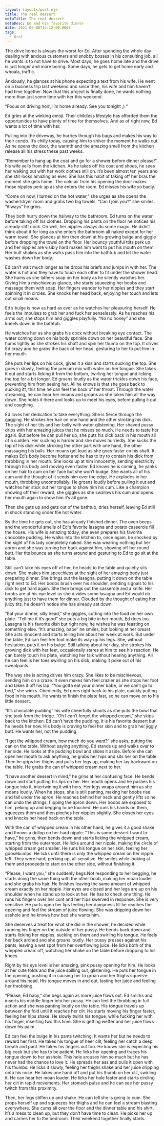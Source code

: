 ```yaml
---
layout: layouts/post.njk
title: The real dessert
metaTitle: The real dessert
metaDesc: Ed and his favorite dinner
date: 2021-06-08T14:12:00.000Z
tags:
  - Oral
---
```

The drive home is always the worst for Ed. After spending the whole day dealing with anxious customers and snobby bosses in his consulting job, all he wants is to not have to drive. Most days, he goes home late and the drive is just longer and more boring. Some days, he gets to get home early and whoala, traffic. 



Anxiously, he glances at his phone expecting a text from his wife. He went on a business trip last weekend and since then, his wife and him haven’t had time together. Now that this project is finally done, he wants nothing more than just some time with her this weekend. 



“Focus on driving hon’, I’m home already. See you tonight ;) “



Ed grins at the winking emoji. Their childless lifestyle has afforded them the opportunities to have plenty of time for themselves. And as of right now, Ed wants a lot of time with her. 



Pulling into the driveway, he hurries through his bags and makes his way to their condo. It’s chilly today, causing him to shiver the moment he walks out. As he opens the door, the warmth and the amazing smell from the kitchen release all his stress these past weeks.



“Remember to hang up the coat and go for a shower before dinner please!”, his wife yells from the kitchen. As he takes off his coat and shoes, he sees her walking out with her work clothes still on. It’s been almost ten years and she still looks amazing as ever. She has this habit of taking off her bras the moment she gets home. The cold air from his opening the door makes those nipples perk up as she enters the room. Ed misses his wife so badly.



“Come on now, I turned on the hot water,” she urges as she opens the washer/dryer room and grabs two big towels. “Can I join you?” she smiles. “Always” he grins. 



They both hurry down the hallway to the bathroom. Ed turns on the water before taking off his clothes. Dropping his pants on the floor he notices his already stiff cock. Oh well, her nipples always do some magic. He didn’t think about it for long as she enters the bathroom all naked except for her warm towel. She glances at him then down at his growing bulge and giggle before dropping the towel on the floor. Her bouncy youthful ttits perk up and her nipples are visibly hard makes him want to put his mouth on them. Her butt shakes as she walks pass him into the bathtub and let the water washes down her body.



Ed can’t wait much longer as he drops his briefs and jumps in with her. The water is hot and they have to touch each other to fit under the shower head. She hums as she lathers soap on her body as he silently watches her. Giving him a mischievous glance, she starts squeezing her boobs and massage them with soap. Her fingers wander to her nipples and they start spinning it in circles. She knocks her head back, enjoying her touch and lets out small moans.



Ed’s bulge is now as hard as ever as he watches her pleasuring herself. He feels the impulses to grab her and fuck her senselessly. As he reaches his arms out, she stops him and giggles playfully. “No no honey” and she kneels down in the bathtub. 



He watches her as she grabs his cock without breaking eye contact. The water coming down on his body sprinkle down on her beautiful face. She hums lightly as she strokes his shaft and spin her thumb on the top. It drives Ed crazy and he grabs the back of her head, gesturing to her to put him in her mouth. 



She puts her lips on his cock, gives it a kiss and starts sucking the top. She goes in slowly, feeling the precum mix with water on her tongue. She takes it out and starts licking it from the bottom, twirling her tongue and licking the top for a bit longer. Ed groans loudly as the water trickles down his face, preventing him from seeing her. All he knows is that she goes back to sucking itt, this time he can feel the back of her throat. Through the water streaming, he can hear her moans and groans as she takes him all the way down. She holds it there and looks up to meet his eyes, before pulling it out and coughing. 



Ed loves her dedication to take everything. She is fierce through the gagging. He strokes her hair on one hand and the other stroking his dick. The sight of her tits and her belly with water glistening. Her shaved pussy drips with her amazing juices that he misses so much. He needs to taste her again. But before he can pull her up, she puts his dick back in his mouth all of a sudden. Her sucking is harder and she moves hurriedly. She sucks the top of his dick while stroking the other part with one hand, the other massaging his balls. Her moans get loud as she goes faster on his shaft. It makes Ed’s body become hotter and he has to try to contain his dick from throbbing in her mouth. She looks up at him innocently, sending electricity through his body and moving even faster. Ed knows he is coming, he yanks on her hair to cum on her face but she won’t budge. She wants all of his cum and the thought of it sends him over the edge. He explodes in her mouth, throbbing uncontrollably. He groans loudly before pulling it out and watches her stick out her tongue to show him his cum. Like a champion showing off their reward, she giggles as she swallows his cum and opens her mouth again to show him it’s all gone. 



Then she gets up and gets out of the bathtub, dries herself, leaving Ed still in shock standing under the hot water.



By the time he gets out, she has already finished dinner. The oven beeps and the wonderful smells of Ed's favorite lasagna and potato casserole fill the house. His wife is amazing today, she even prepares his favorite chocolate pudding. He walks into the kitchen to, once again, be shocked by the sight of his lady completely naked. She was wearing nothing but her apron and she was turning her back against him, showing off her round butt. Her tits bounce as she turns around and gesturing to Ed to go sit at the table. 



Still can’t take his eyes off of her, he heads to the table and quietly sits down. She makes him speechless at the sight of her amazing body just preparing dinner. She brings out the lasagna, putting it down on the table right next to Ed. Her boobs brush over his shoulder, sending signals to his dick to get hard again. She then brings out the casserole and a knife. Her boobs are at his eye level as she divides some lasagna and Ed would do anything just to have them for dinner. Clouded by the thought of eating her juicy tits, he doesn’t notice she has already sat down.



“Eat your dinner, silly head,” she giggles, cutting into the food on her own plate. “Tell me if it’s good” she puts a big bite in her mouth, Ed does too. Lasagna is his favorite dish but right now, he wishes he was feasting on something else. “It’s amazing, babe” he smiles, but looking at her breast. She acts innocent and starts telling him about her week at work. But under the table, Ed can feel her foot make its way up his legs. She, without hesitation, puts it on his bulge. Still talking about her day, she strokes his growing dick with her feet, occasionally stares at him to see his reaction. He can barely touch his plate, watching her talk without hearing anything. All he can feel is her toes swirling on his dick, making it poke out of his sweatpants.



The way she is acting drives him crazy. She likes to be mischievous, sending him on a craze. It even makes him feel crazier as she stops her foot and takes it off his lap. “You gotta eat your dinner babe, or we can’t go to bed,” she winks. Obediently, Ed goes right back to his plate, quickly putting food in his mouth. He wants to finish the plate fast, so he can move on to his little dessert.



“It’s chocolate pudding” his wife cheerfully shouts as she puts the bowl that she took from the fridge. “Oh I can’t forget the whipped cream,” she skips back to the kitchen. Ed can’t have the pudding, it is his favorite dessert but he needs her now. His body is craving to feel her skin and to grab her jiggly butt. He wants her, not the pudding.



“I got the whipped cream, how much do you want?” she asks, putting the can on the table. Without saying anything, Ed stands up and walks over to her side. He looks at the pudding bowl and slides it aside. Before she can open her mouth to ask anything, he grabs her hips and sits her on the table. Then he grips her thighs and pulls her legs up, making her lay backward on the table. He grabs the can of whipped cream next to her.



“I have another dessert in mind,” he grins at her confusing face. He bends down and start putting his lips on her. Her mouth opens and he pushes his tongue into it, intertwining it with hers. Her legs wraps around him as she moans loudly. When he stops, she is still panting, making her boobs rise and fall under the apron. He reaches behind her neck and gently lifts so he can undo the strings, flipping the apron down. Her boobs are exposed to him, peking up and begging to be touched. He runs his hands on them, squeezes them and then pinches her nipples slightly. She closes her eyes and knocks her head back on the table.



With the can of whipped cream in his other hand, he gives it a good shake and throws a dollop on her hard nipple. “This is some dessert I want to have,” he grins, then bends down and starts licking the whipped cream, starting from the outermost. He licks around her nipple, making the circle of whipped cream get smaller. He runs his tongue on her skin, feeling her goosebumps. He licks until there is only the whipped cream on her nipple left. They were hard, perking up, all sensitive. He smiles while looking at them and proceeds to start on the other side, without finishing it. 



“Please, I want you,” she suddenly begs.Not responding to her begging, he starts doing the same thing with the other boob, making her moan louder and she grabs his hair. He finishes leaving the same amount of whipped cream exactly on her nipple. Her eyes are closed and her legs are up on his shoulder when he stand up to look at her. He has to check one thing. He runs his fingers over her cunt and her hips swerved in response. She is very sensitive. He parts open her lips feeling her dampness till he reaches the opening and feel the stream of juice flowing. She was dripping down her asshole and he knows how bad she wants him.



She deserves a treat for what she did in the shower, he decided while running his finger on the outside of her pussy. He bends back down and starts licking her nipples, sucking on them and swirling his tongue. He feels her back arched and she groans loudly. Her pussy presses against his pants, leaving a wet spot from her overflowing juice. He licks both of the whipped cream off, watching her shake on the table before dropping to his knees.



Right by his eye level is her amazing, pink pussy opening for him. He looks at her cute folds and the juice spilling out, glistening. He puts her tongue in the opening, pushing it in causing her to groan and her thighs squeeze around his head. His tongue moves in and out, tasting her juice and feeling her throbbing.



“Please, Ed baby,” she begs again as more juice flows out. Ed smirks and inserts his middle finger into her pussy. He can feel the throbbing in full action and she was panting loudly on the table. His tongue travels up between the fold until it reaches her clit. He starts moving his finger faster, feeling her hips shake. He slowly twirls his tongue, while fucking her with his finger, inserting two this time. She is getting wetter and her juice flows down his palm. 



Ed can feel the bulge in his pants twitching. It wants her but he needs to reward her first. He takes his tongue of heer clit, feeling her catch a deep breath and pant. He takes his fingers out too. He knows she is expecting his big cock but she has to be patient. He licks her opening and traces his tongue down to her asshole. This hole arouses him so much but he has never had the chance to love it. He spreads her ass and pulls it open with his thumbs. He licks it slowly, feeling her thighs shake and her juice dripping onto his nose. He takes one hand off and put his thumb on her clit, swirling it. He can hear her moan louder. He licks her hole faster and starts circling her clit in rapid movements. Her stomach pulse and he can see her pussy twitch from this proximity. 



Then, her legs stiffen up and shake. He can tell she is going to cum. She props herself up and squeezes her thighs and he can feel a stream blasting everywhere. She cums all over the floor and the dinner table and his shirt. It’s a mess to clean up, but they don’t have time to clean. He picks her up and carries her to the bedroom. Their weekend together finally starts.